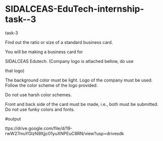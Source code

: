 # SIDALCEAS-EduTech-internship-task--3

task-3

Find out the ratio or size of a standard business card.

You will be making a business card for

SIDALCEAS Edutech. (Company logo is attached bellow, do use

that logo)

The background color must be light. Logo of the company must be used. Follow the color scheme of the logo provided.

Do not use harsh color schemes.

Front and back side of the card must be made, i.e., both must be submitted. Do not use funky colors and fonts.

#output

ttps://drive.google.com/file/d/19-rwW27muYGIzN9Xjjc01yuXNPEuC8RN/view?usp=drivesdk

